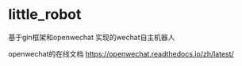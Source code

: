 # little_robot



基于gin框架和openwechat 实现的wechat自主机器人



openwechat的在线文档
https://openwechat.readthedocs.io/zh/latest/